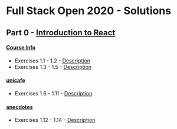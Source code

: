 # Full Stack Open 2020 - Solutions

## Part 0 - [Introduction to React](https://fullstackopen.com/en/part1/introduction_to_react)

#### [Course Info](https://github.com/mojpm/fullstack-open-2020/tree/master/part1/courseinfo)

- Exercises 1.1 - 1.2 - [Description](https://fullstackopen.com/en/part1/introduction_to_react#exercises-1-1-1-2)
- Exercises 1.3 - 1.5 - [Description](https://fullstackopen.com/en/part1/javascript#exercises-1-3-1-5)

#### [unicafe](https://github.com/mojpm/fullstack-open-2020/tree/master/part1/unicafe)

- Exercises 1.6 - 1.11 - [Description](https://fullstackopen.com/en/part1/a_more_complex_state_debugging_react_apps#exercises-1-6-1-11)

#### [anecdotes](https://github.com/mojpm/fullstack-open-2020/tree/master/part1/anecdotes)

- Exercises 1.12 - 1.14 - [Description](https://fullstackopen.com/en/part1/a_more_complex_state_debugging_react_apps#exercises-1-12-1-14)
